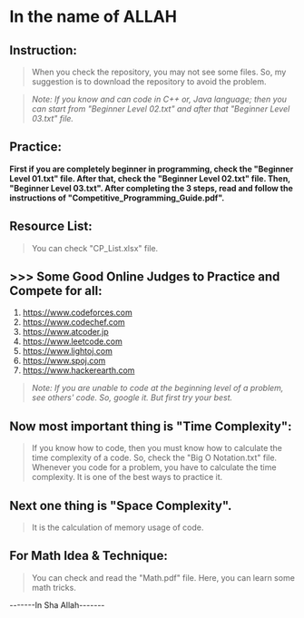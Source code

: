 # **In the name of ALLAH**

## Instruction:
> When you check the repository, you may not see some files. So, my suggestion is to download the repository to avoid the problem.

> *Note: If you know and can code in C++ or, Java language; then you can start from "Beginner Level 02.txt" and after that "Beginner Level 03.txt" file.*
###
## Practice:
**First if you are completely beginner in programming, check the "Beginner Level 01.txt" file.
After that, check the "Beginner Level 02.txt" file. Then, "Beginner Level 03.txt". After completing the 3 steps, read and follow the instructions of "Competitive_Programming_Guide.pdf".**

## Resource List: 
> You can check "CP_List.xlsx" file.

## >>> Some Good Online Judges to Practice and Compete for all:

 1. https://www.codeforces.com
 2. https://www.codechef.com
 3. https://www.atcoder.jp
 4. https://www.leetcode.com
 5. https://www.lightoj.com
 6. https://www.spoj.com
 7. https://www.hackerearth.com

> *Note: If you are unable to code at the beginning level of a problem, see others' code. So, google it. But first try your best.*

## Now most important thing is "Time Complexity":
> If you know how to code, then you must know how to calculate the time complexity of a code. So, check the "Big O Notation.txt" file. Whenever you code for a problem, you have to calculate the time complexity. It is one of the best ways to practice it.

## Next one thing is "Space Complexity".
> It is the calculation of memory usage of code.

## For Math Idea & Technique: 
> You can check and read the "Math.pdf" file. Here, you can learn some math tricks. 


-------In Sha Allah-------